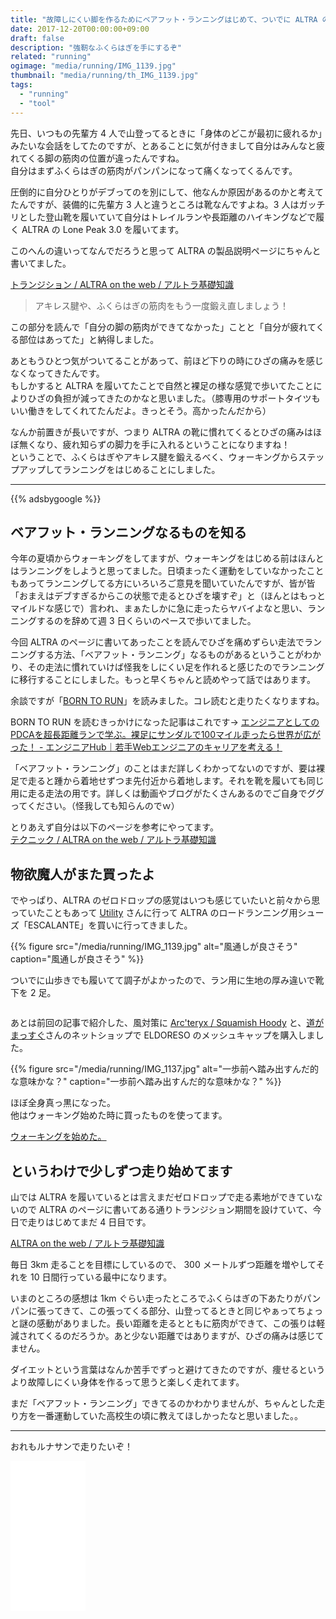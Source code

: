 ```yaml
---
title: "故障しにくい脚を作るためにベアフット・ランニングはじめて、ついでに ALTRA の ESCALANTE 買った"
date: 2017-12-20T00:00:00+09:00
draft: false
description: "強靭なふくらはぎを手にするぞ"
related: "running"
ogimage: "media/running/IMG_1139.jpg"
thumbnail: "media/running/th_IMG_1139.jpg"
tags:
  - "running"
  - "tool"
---
```


<!--more-->

先日、いつもの先輩方 4 人で山登ってるときに「身体のどこが最初に疲れるか」みたいな会話をしてたのですが、とあることに気が付きまして自分はみんなと疲れてくる脚の筋肉の位置が違ったんですね。  
自分はまずふくらはぎの筋肉がパンパンになって痛くなってくるんです。

圧倒的に自分ひとりがデブってのを別にして、他なんか原因があるのかと考えてたんですが、装備的に先輩方 3 人と違うところは靴なんですよね。3 人はガッチリとした登山靴を履いていて自分はトレイルランや長距離のハイキングなどで履く ALTRA の Lone Peak 3.0 を履いてます。

このへんの違いってなんでだろうと思って ALTRA の製品説明ページにちゃんと書いてました。

[トランジション / ALTRA on the web / アルトラ基礎知識](http://altrazerodrop.jp/learntorun03.html)

> アキレス腱や、ふくらはぎの筋肉をもう一度鍛え直しましょう！

この部分を読んで「自分の脚の筋肉ができてなかった」ことと「自分が疲れてくる部位はあってた」と納得しました。

あともうひとつ気がついてることがあって、前ほど下りの時にひざの痛みを感じなくなってきたんです。  
もしかすると ALTRA を履いてたことで自然と裸足の様な感覚で歩いてたことによりひざの負担が減ってきたのかなと思いました。（膝専用のサポートタイツもいい働きをしてくれてたんだよ。きっとそう。高かったんだから）

なんか前置きが長いですが、つまり ALTRA の靴に慣れてくるとひざの痛みはほぼ無くなり、疲れ知らずの脚力を手に入れるということになりますね！  
ということで、ふくらはぎやアキレス腱を鍛えるべく、ウォーキングからステップアップしてランニングをはじめることにしました。

---

{{% adsbygoogle %}}

## ベアフット・ランニングなるものを知る

今年の夏頃からウォーキングをしてますが、ウォーキングをはじめる前はほんとはランニングをしようと思ってました。日頃まったく運動をしていなかったこともあってランニングしてる方にいろいろご意見を聞いていたんですが、皆が皆「おまえはデブすぎるからこの状態で走るとひざを壊すぞ」と（ほんとはもっとマイルドな感じで）言われ、まぁたしかに急に走ったらヤバイよなと思い、ランニングするのを辞めて週 3 日くらいのペースで歩いてました。

今回 ALTRA のページに書いてあったことを読んでひざを痛めずらい走法でランニングする方法、「ベアフット・ランニング」なるものがあるということがわかり、その走法に慣れていけば怪我をしにくい足を作れると感じたのでランニングに移行することにしました。もっと早くちゃんと読めやって話ではあります。

余談ですが「[BORN TO RUN](http://amzn.to/2zdEpgi)」を読みました。コレ読むと走りたくなりますね。

BORN TO RUN を読むきっかけになった記事はこれです→ [エンジニアとしてのPDCAを超長距離ランで学ぶ。裸足にサンダルで100マイル走ったら世界が広がった！ - エンジニアHub｜若手Webエンジニアのキャリアを考える！](https://employment.en-japan.com/engineerhub/entry/2017/10/31/110000)

「ベアフット・ランニング」のことはまだ詳しくわかってないのですが、要は裸足で走ると踵から着地せずつま先付近から着地します。それを靴を履いても同じ用に走る走法の用です。詳しくは動画やブログがたくさんあるのでご自身でググってください。（怪我しても知らんのでｗ）

とりあえず自分は以下のページを参考にやってます。  
[テクニック / ALTRA on the web / アルトラ基礎知識](http://altrazerodrop.jp/learntorun04.html)

## 物欲魔人がまた買ったよ

でやっぱり、ALTRA のゼロドロップの感覚はいつも感じていたいと前々から思っていたこともあって [Utility](www.utility-outdoor.com) さんに行って ALTRA のロードランニング用シューズ「ESCALANTE」を買いに行ってきました。

{{% figure src="/media/running/IMG_1139.jpg" alt="風通しが良さそう" caption="風通しが良さそう" %}}

ついでに山歩きでも履いてて調子がよかったので、ラン用に生地の厚み違いで靴下を 2 足。

<script src="/js/bundle.js"></script>
<div class="hh-flipsnap">
<div class="hh-flipsnap__inner flipsnap">
<div class="hh-flipsnap__item"><img src="/media/running/IMG_1130.jpg" alt=""></div>
<div class="hh-flipsnap__item"><img src="/media/running/IMG_1131.jpg" alt=""></div>
</div>
</div>
<div class="pointer">
<span class="current"></span>
<span></span>
</div>

あとは前回の記事で紹介した、風対策に [Arc'teryx / Squamish Hoody](/post/arcteryx-squamish-hoody/) と、[道がまっすぐ](https://michigamassugu.com/)さんのネットショップで ELDORESO のメッシュキャップを購入しました。

{{% figure src="/media/running/IMG_1137.jpg" alt="一歩前へ踏み出すんだ的な意味かな？" caption="一歩前へ踏み出すんだ的な意味かな？" %}}

ほぼ全身真っ黒になった。  
他はウォーキング始めた時に買ったものを使ってます。

[ウォーキングを始めた。](/post/walking/)

## というわけで少しずつ走り始めてます

山では ALTRA を履いているとは言えまだゼロドロップで走る素地ができていないので ALTRA のページに書いてある通りトランジション期間を設けていて、今日で走りはじめてまだ 4 日目です。  

[ALTRA on the web / アルトラ基礎知識](http://altrazerodrop.jp/learntorun03.html)

毎日 3km 走ることを目標にしているので、 300 メートルずつ距離を増やしてそれを 10 日間行っている最中になります。

いまのところの感想は 1km ぐらい走ったところでふくらはぎの下あたりがパンパンに張ってきて、この張ってくる部分、山登ってるときと同じやぁってちょっと謎の感動がありました。長い距離を走るとともに筋肉ができて、この張りは軽減されてくるのだろうか。あと少ない距離ではありますが、ひざの痛みは感じてません。

ダイエットという言葉はなんか苦手でずっと避けてきたのですが、痩せるというより故障しにくい身体を作るって思うと楽しく走れてます。

まだ「ベアフット・ランニング」できてるのかわかりませんが、ちゃんとした走り方を一番運動していた高校生の頃に教えてほしかったなと思いました。。

---

おれもルナサンで走りたいぞ！

<iframe style="width:120px;height:240px;" marginwidth="0" marginheight="0" scrolling="no" frameborder="0" src="//rcm-fe.amazon-adsystem.com/e/cm?lt1=_blank&bc1=000000&IS2=1&bg1=FFFFFF&fc1=000000&lc1=0000FF&t=hiking-hiking-22&o=9&p=8&l=as4&m=amazon&f=ifr&ref=as_ss_li_til&asins=B008YOHECQ&linkId=2912c557c303304239e07f28b64b5390"></iframe>

